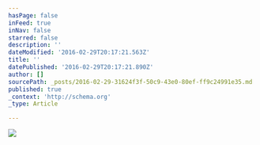 ```yaml
---
hasPage: false
inFeed: true
inNav: false
starred: false
description: ''
dateModified: '2016-02-29T20:17:21.563Z'
title: ''
datePublished: '2016-02-29T20:17:21.890Z'
author: []
sourcePath: _posts/2016-02-29-31624f3f-50c9-43e0-80ef-ff9c24991e35.md
published: true
_context: 'http://schema.org'
_type: Article

---
```

![](https://the-grid-user-content.s3-us-west-2.amazonaws.com/804ed732-5492-4167-a023-ec12d965285d.jpg)